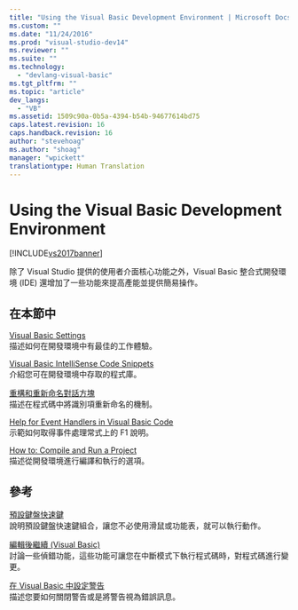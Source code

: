 ```yaml
---
title: "Using the Visual Basic Development Environment | Microsoft Docs"
ms.custom: ""
ms.date: "11/24/2016"
ms.prod: "visual-studio-dev14"
ms.reviewer: ""
ms.suite: ""
ms.technology: 
  - "devlang-visual-basic"
ms.tgt_pltfrm: ""
ms.topic: "article"
dev_langs: 
  - "VB"
ms.assetid: 1509c90a-0b5a-4394-b54b-94677614bd75
caps.latest.revision: 16
caps.handback.revision: 16
author: "stevehoag"
ms.author: "shoag"
manager: "wpickett"
translationtype: Human Translation
---
```

# Using the Visual Basic Development Environment
[!INCLUDE[vs2017banner](../../../csharp/includes/vs2017banner.md)]

除了 Visual Studio 提供的使用者介面核心功能之外，Visual Basic 整合式開發環境 \(IDE\) 還增加了一些功能來提高產能並提供簡易操作。  
  
## 在本節中  
 [Visual Basic Settings](../../../visual-basic/developing-apps/using-ide/settings.md)  
 描述如何在開發環境中有最佳的工作體驗。  
  
 [Visual Basic IntelliSense Code Snippets](../../../visual-basic/developing-apps/using-ide/intellisense-code-snippets.md)  
 介紹您可在開發環境中存取的程式庫。  
  
 [重構和重新命名對話方塊](../../../visual-basic/developing-apps/using-ide/refactoring-and-rename-dialog-box.md)  
 描述在程式碼中將識別項重新命名的機制。  
  
 [Help for Event Handlers in Visual Basic Code](../../../visual-basic/developing-apps/using-ide/help-for-event-handlers.md)  
 示範如何取得事件處理常式上的 F1 說明。  
  
 [How to: Compile and Run a Project](../../../visual-basic/developing-apps/using-ide/how-to-compile-and-run-a-project.md)  
 描述從開發環境進行編譯和執行的選項。  
  
## 參考  
 [預設鍵盤快速鍵](/visual-studio/ide/default-keyboard-shortcuts-in-visual-studio)  
 說明預設鍵盤快速鍵組合，讓您不必使用滑鼠或功能表，就可以執行動作。  
  
 [編輯後繼續 \(Visual Basic\)](/visual-studio/debugger/edit-and-continue-visual-basic)  
 討論一些偵錯功能，這些功能可讓您在中斷模式下執行程式碼時，對程式碼進行變更。  
  
 [在 Visual Basic 中設定警告](/visual-studio/ide/configuring-warnings-in-visual-basic)  
 描述您要如何關閉警告或是將警告視為錯誤訊息。
